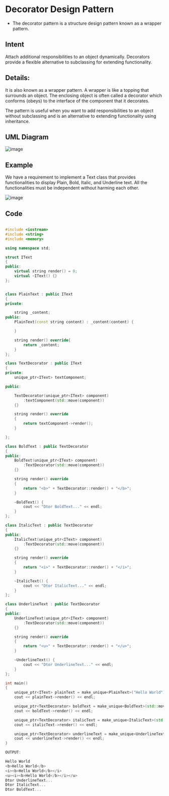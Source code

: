 # Decorator Design Pattern

- The decorator pattern is a structure design pattern known as a wrapper pattern.

## Intent

Attach additional responsibilities to an object dynamically. Decorators provide a flexible alternative to subclassing for extending functionality.

## Details:

It is also known as a wrapper pattern. A wrapper is like a topping that surrounds an object. The enclosing object is often called a decorator which conforms (obeys) to the interface of the component that it decorates.

The pattern is useful when you want to add responsibilities to an object without subclassing and is an alternative to extending functionality using inheritance.

## UML Diagram

![image](https://github.com/user-attachments/assets/ee88951f-27d2-4e2b-9c88-5a4d5440dca6)


## Example

We have a requirement to implement a Text class that provides functionalities to display Plain, Bold, Italic, and Underline text. All the functionalities must be independent without harming each other.

![image](https://github.com/user-attachments/assets/83e32b50-4413-447f-afa3-53916318d1f7)


## Code

```cpp

#include <iostream>
#include <string>
#include <memory>

using namespace std;

struct IText
{
public:
    virtual string render() = 0;
    virtual ~IText() {}
};


class PlainText : public IText
{
private:

    string _content;
public:
    PlainText(const string content) : _content(content) {

    }

    string render() override{
        return _content;
    }
};

class TextDecorator : public IText
{
private:
    unique_ptr<IText> textComponent;

public:

    TextDecorator(unique_ptr<IText> component)
        :textComponent(std::move(component))
    {}

    string render() override
    {
        return textComponent->render();
    }

};

class BoldText : public TextDecorator
{
public:
    BoldText(unique_ptr<IText> component)
        :TextDecorator(std::move(component))
    {}

    string render() override
    {
        return "<b>" + TextDecorator::render() + "</b>";
    }

    ~BoldText() {
        cout << "Dtor BoldText..." << endl;
    }
};

class ItalicText : public TextDecorator
{
public:
    ItalicText(unique_ptr<IText> component)
        :TextDecorator(std::move(component))
    {}

    string render() override
    {
        return "<i>" + TextDecorator::render() + "</i>";
    }

    ~ItalicText() {
        cout << "Dtor ItalicText..." << endl;
    }
};

class UnderlineText : public TextDecorator
{
public:
    UnderlineText(unique_ptr<IText> component)
        :TextDecorator(std::move(component))
    {}

    string render() override
    {
        return "<u>" + TextDecorator::render() + "</u>";
    }

    ~UnderlineText() {
        cout << "Dtor UnderlineText..." << endl;
    }
};

int main()
{
    unique_ptr<IText> plainText = make_unique<PlainText>("Hello World");
    cout << plainText->render() << endl;

    unique_ptr<TextDecorator> boldText = make_unique<BoldText>(std::move(plainText));
    cout << boldText->render() << endl;

    unique_ptr<TextDecorator> italicText = make_unique<ItalicText>(std::move(boldText));
    cout << italicText->render() << endl;

    unique_ptr<TextDecorator> underlineText = make_unique<UnderlineText>(std::move(italicText));
    cout << underlineText->render() << endl;
}

OUTPUT:

Hello World
<b>Hello World</b>
<i><b>Hello World</b></i>
<u><i><b>Hello World</b></i></u>
Dtor UnderlineText...
Dtor ItalicText...
Dtor BoldText...

```
